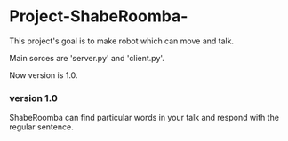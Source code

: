 # Project-ShabeRoomba-
This project's goal is to make robot which can move and talk.

Main sorces are 'server.py' and 'client.py'.

Now version is 1.0.

### version 1.0
ShabeRoomba can find particular words in your talk and respond with the regular sentence.
